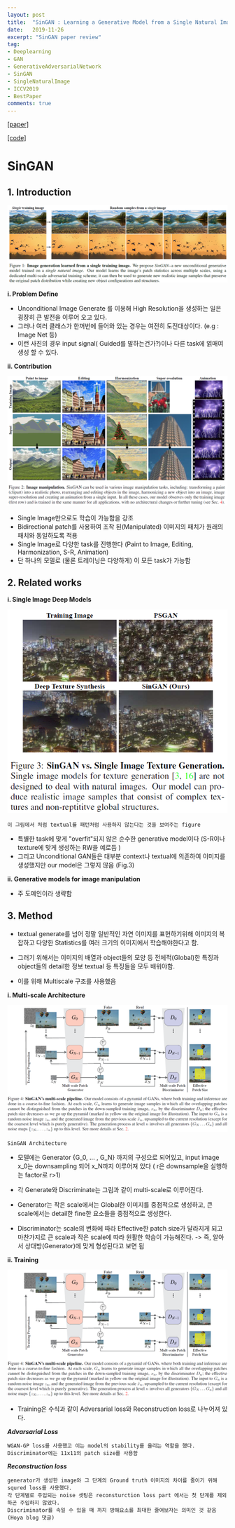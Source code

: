 ```yaml
---
layout: post
title:  "SinGAN : Learning a Generative Model from a Single Natural Image"
date:   2019-11-26
excerpt: "SinGAN paper review"
tag:
- Deeplearning
- GAN 
- GenerativeAdversarialNetwork
- SinGAN
- SingleNaturalImage
- ICCV2019
- BestPaper
comments: true
---
```


[[paper]](https://arxiv.org/abs/1905.01164)

[[code]](https://github.com/tamarott/SinGAN)

SinGAN 
==================================

## 1. Introduction
<img src="/images/SinGAN/1.png">

**i. Problem Define**

- Unconditional Image Generate 를 이용해 High Resolution을 생성하는 일은 굉장히 큰 발전을 이루어 오고 있다.
- 그러나 여러 클래스가 한꺼번에 들어와 있는 경우는 여전히 도전대상이다. (e.g : Image Net 등)
- 이런 사진의 경우 input signal( Guided를 말하는건가?)이나 다른 task에 얽매여 생성 할 수 있다.



**ii. Contribution**

<img src="/images/SinGAN/2.png">

- Single Image만으로도 학습이 가능함을 강조
- Bidirectional patch를 사용하여 조작 된(Manipulated) 이미지의 패치가 원래의 패치와 동일하도록 적용
- Single Image로 다양한 task를 진행한다 (Paint to Image, Editing, Harmonization, S-R, Animation)
- 단 하나의 모델로 (물론 트레이닝은 다양하게) 이 모든 task가 가능함


## 2. Related works

**i. Single Image Deep Models**

<img src="/images/SinGAN/3.png">

	이 그림에서 처럼 textual를 패턴처럼 사용하지 않는다는 것을 보여주는 figure

- 특별한 task에 맞게 "overfit"되지 않은 순수한 generative model이다 (S-R이나 texture에 맞게 생성하는 RW을 예로듬 )
- 그리고 Unconditional GAN들은 대부분 context나 textual에 의존하여 이미지를 생성했지만 our model은 그렇지 않음 (Fig.3)

**ii. Generative models for image manipulation**

- 주 도메인이라 생략함

## 3. Method

- textual generate를 넘어 정말 일반적인 자연 이미지를 표현하기위해 이미지의 복잡하고 다양한 Statistics를 여러 크기의 이미지에서 학습해야한다고 함.

- 그러기 위해서는 이미지의 배열과 object들의 모양 등 전체적(Global)한 특징과 object들의 detail한 정보 textual 등 특징들을 모두 배워야함.

- 이를 위해 Multiscale 구조를 사용했음

**i. Multi-scale Architecture**

<img src="/images/SinGAN/4.png">

	SinGAN Architecture

- 모델에는 Generator {G_0, ... , G_N} 까지의 구성으로 되어있고, input image x_0는 downsampling 되어 x_N까지 이루어져 있다 ( r은 downsample을 실행하는 factor로 r>1)

- 각 Generate와 Discriminate는 그림과 같이 multi-scale로 이루어진다.

- Generator는 작은 scale에서는 Global한 이미지를 중점적으로 생성하고, 큰 scale에서는 detail한 fine한 요소들을 중점적으로 생성한다.

- Discriminator는 scale의 변화에 따라 Effective한 patch size가 달라지게 되고 마찬가지로 큰 scale과 작은 scale에 따라 원활한 학습이 가능해진다. -> 즉, 알아서 상대방(Generator)에 맞게 형성된다고 보면 됨

**ii. Training**

<img src="/images/SinGAN/4.png">

- Training은 수식과 같이 Adversarial loss와 Reconstruction loss로 나누어져 있다.

***Advarsarial Loss***
    
	
    WGAN-GP loss를 사용했고 이는 model의 stability를 올리는 역할을 했다. Discriminator에는 11x11의 patch size를 사용함
    
***Reconstruction loss***

	generator가 생성한 image와 그 단계의 Ground truth 이미지의 차이를 줄이기 위해 squred loss를 사용했다. 
    각 단계별로 주입되는 noise 셋팅은 reconsturction loss part 에서는 첫 단계를 제외하곤 주입하지 않았다. 
    Discriminator를 속일 수 있을 때 까지 방해요소를 최대한 줄여보자는 의미인 것 같음(Hoya blog 댓글)



    
